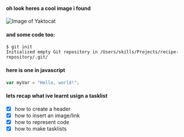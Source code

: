 #### oh look heres a cool image i found
![Image of Yaktocat](https://octodex.github.com/images/yaktocat.png)
#### and some code too:
```
$ git init
Initialized empty Git repository in /Users/skills/Projects/recipe-repository/.git/
```
#### here is one in javascript
``` javascript
var myVar = "Hello, world!";
```
#### lets recap what ive learnt usign a tasklist
- [x] how to create a header
- [x] how to insert an image/link
- [x] how to represent code
- [x] how to make tasklists
